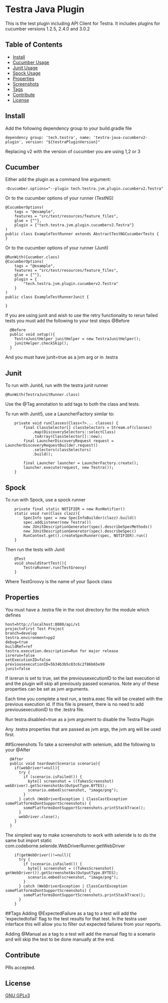 # Testra Java Plugin

This is the test plugin including API Client for Testra.
It includes plugins for cucumber versions 1.2.5, 2.4.0 and 3.0.2

## Table of Contents

- [Install](#install)
- [Cucumber Usage](#cucumber)
- [Junit Usage](#junit)
- [Spock Usage](#spock)
- [Properties](#properties)
- [Screenshots](#screenshots)
- [Tags](#tags)
- [Contribute](#contribute)
- [License](#license)


## Install

Add the following dependency group to your build.gradle file
```
dependency group: 'tech.testra', name: 'testra-java-cucumberv2-plugin', version: "${testraPluginVersion}"
```
Replacing v2 with the version of cucumber you are using 1,2 or 3

## Cucumber
Either add the plugin as a command line argument:
```
-Dcucumber.options="--plugin tech.testra.jvm.plugin.cucumberv2.Testra"
```
Or to the cucumber options of your runner (TestNG)
```$xslt
@CucumberOptions(
    tags = "@example",
    features = "src/test/resources/feature_files",
    glue = {""},
    plugin = {"tech.testra.jvm.plugin.cucumberv2.Testra"}
)
public class ExampleTestRunner extends AbstractTestNGCucumberTests {
}
```

Or to the cucumber options of your runner (Junit)
```$xslt
@RunWith(Cucumber.class)
@CucumberOptions(
    tags = "@example",
    features = "src/test/resources/feature_files",
    glue = {""},
    plugin = {
        "tech.testra.jvm.plugin.cucumberv2.Testra"
    }
)
public class ExampleTestRunnerJunit {

}
```

If you are using junit and wish to use the retry functionality to rerun failed tests you must add the following to your test steps @Before
```$xslt
  @Before
  public void setup(){
    TestraJunitHelper junitHelper = new TestraJunitHelper();
    junitHelper.checkSkip();
  }
```
And you must have junit=true as a jvm arg or in .testra


## Junit
To run with Junit4, run with the testra junit runner
```$xslt
@RunWith(TestraJunitRunner.class)
```
Use the @Tag annotation to add tags to both the class and tests.

To run with Junit5, use a LauncherFactory similar to:
```$xslt
    private void runClasses(Class<?>... classes) {
        final ClassSelector[] classSelectors = Stream.of(classes)
            .map(DiscoverySelectors::selectClass)
            .toArray(ClassSelector[]::new);
        final LauncherDiscoveryRequest request = LauncherDiscoveryRequestBuilder.request()
            .selectors(classSelectors)
            .build();

        final Launcher launcher = LauncherFactory.create();
        launcher.execute(request, new Testra());
    }
```

## Spock
To run with Spock, use a spock runner
```$xslt
    private final static NOTIFIER = new RunNotifier()
    static void run(Class clazz){
        SpecInfo spec = new SpecInfoBuilder(clazz).build()
        spec.addListener(new Testra())
        new JUnitDescriptionGenerator(spec).describeSpecMethods()
        new JUnitDescriptionGenerator(spec).describeSpec()
        RunContext.get().createSpecRunner(spec, NOTIFIER).run()
    } 
```
Then run the tests with Junit
```$xslt
    @Test
    void shouldStartTest(){
        TestraRunner.run(TestGroovy)
    }
```
Where TestGroovy is the name of your Spock class

## Properties
You must have a .testra file in the root directory for the module which defines
```$xslt
host=http://localhost:8080/api/v1
project=First Test Project
branch=develop
testra.environment=pp2
debug=true
buildRef=ref
testra.execution.description=Run for major release
isrerun=false
setExecutionID=false
previousexecutionID=5b34b3b5c83c6c2f86b65e99
junit=false
```
If isrerun is set to true, set the previousexecutionID to the last execution id and the plugin will skip all previously passed scenarios.
Note any of these properties can be set as jvm arguments.

Each time you complete a test run, a testra.exec file will be created with the previous execution id.
If this file is present, there is no need to add previousexecutionID to the .testra file.

Run testra.disabled=true as a jvm argument to disable the Testra Plugin

Any .testra properties that are passed as jvm args, the jvm arg will be used first.

##Screenshots
To take a screenshot with selenium, add the following to your @After
```#xslt
  @After
  public void teardown(Scenario scenario){
    if(webDriver!=null){
      try {
        if (scenario.isFailed()) {
          byte[] screenshot = ((TakesScreenshot) webDriver).getScreenshotAs(OutputType.BYTES);
          scenario.embed(screenshot, "image/png");
        }
      } catch (WebDriverException | ClassCastException somePlatformsDontSupportScreenshots) {
        somePlatformsDontSupportScreenshots.printStackTrace();
      }
      webDriver.close();
    }
  }
```

The simplest way to make screenshots to work with selenide is to do the same but import static com.codeborne.selenide.WebDriverRunner.getWebDriver
```$xslt
    if(getWebDriver()!=null){
      try {
        if (scenario.isFailed()) {
          byte[] screenshot = ((TakesScreenshot) getWebDriver()).getScreenshotAs(OutputType.BYTES);
          scenario.embed(screenshot, "image/png");
        }
      } catch (WebDriverException | ClassCastException somePlatformsDontSupportScreenshots) {
        somePlatformsDontSupportScreenshots.printStackTrace();
      }
    }
``` 

##Tags
Adding @ExpectedFailure as a tag to a test will add the 'expectedtofail' flag to the test results for that test. In the testra user interface this will allow you to filter out expected failures from your reports.

Adding @Manual as a tag to a test will add the manual flag to a scenario and will skip the test to be done manually at the end.
## Contribute


PRs accepted.


## License

[GNU GPLv3](https://github.com/testra-tech/testra-java-plugins/blob/master/LICENSE)
